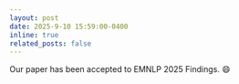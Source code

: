 ```yaml
---
layout: post
date: 2025-9-10 15:59:00-0400
inline: true
related_posts: false
---
```


Our paper has been accepted to EMNLP 2025 Findings. :smile: